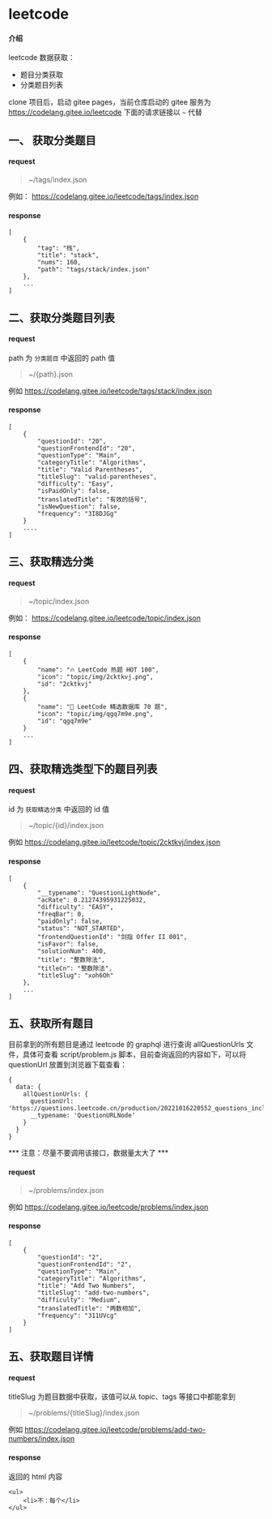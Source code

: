 # leetcode

#### 介绍
leetcode 数据获取：
- 题目分类获取
- 分类题目列表

clone 项目后，启动 gitee pages，当前仓库启动的 gitee 服务为 https://codelang.gitee.io/leetcode
下面的请求链接以 `~` 代替

## 一、 获取分类题目

#### request

> ~/tags/index.json

例如： https://codelang.gitee.io/leetcode/tags/index.json

#### response

```
[
	{
		"tag": "栈",
		"title": "stack",
		"nums": 160,
		"path": "tags/stack/index.json"
	},
	...
]
```

## 二、获取分类题目列表

#### request

path 为 `分类题目` 中返回的 path 值

> ~/{path}.json

例如 https://codelang.gitee.io/leetcode/tags/stack/index.json

#### response
```
[
	{
		"questionId": "20",
		"questionFrontendId": "20",
		"questionType": "Main",
		"categoryTitle": "Algorithms",
		"title": "Valid Parentheses",
		"titleSlug": "valid-parentheses",
		"difficulty": "Easy",
		"isPaidOnly": false,
		"translatedTitle": "有效的括号",
		"isNewQuestion": false,
		"frequency": "3I8DJGg"
	}
    ....
]
```

## 三、获取精选分类

#### request

> ~/topic/index.json

例如： https://codelang.gitee.io/leetcode/topic/index.json

#### response

```
[
    {
        "name": "🔥 LeetCode 热题 HOT 100",
        "icon": "topic/img/2cktkvj.png",
        "id": "2cktkvj"
    },
    {
        "name": "💙 LeetCode 精选数据库 70 题",
        "icon": "topic/img/qgq7m9e.png",
        "id": "qgq7m9e"
    }
    ...
]
```


## 四、获取精选类型下的题目列表



#### request

id 为 `获取精选分类` 中返回的 id 值

> ~/topic/{id}/index.json

例如 https://codelang.gitee.io/leetcode/topic/2cktkvj/index.json


#### response

```
[
	{
		"__typename": "QuestionLightNode",
		"acRate": 0.21274395931225032,
		"difficulty": "EASY",
		"freqBar": 0,
		"paidOnly": false,
		"status": "NOT_STARTED",
		"frontendQuestionId": "剑指 Offer II 001",
		"isFavor": false,
		"solutionNum": 400,
		"title": "整数除法",
		"titleCn": "整数除法",
		"titleSlug": "xoh6Oh"
	},
	...
]
```

## 五、获取所有题目

目前拿到的所有题目是通过 leetcode 的 graphql 进行查询 allQuestionUrls 文件，具体可查看 script/problem.js 脚本，目前查询返回的内容如下，可以将 questionUrl 放置到浏览器下载查看：
```
{
  data: {
    allQuestionUrls: {
      questionUrl: 'https://questions.leetcode.cn/production/20221016220552_questions_include_main_regular_user.json',
      __typename: 'QuestionURLNode'
    }
  }
}
```

*** 注意：尽量不要调用该接口，数据量太大了 ***

#### request


> ~/problems/index.json

例如 https://codelang.gitee.io/leetcode/problems/index.json

#### response

```
[
	{
		"questionId": "2",
		"questionFrontendId": "2",
		"questionType": "Main",
		"categoryTitle": "Algorithms",
		"title": "Add Two Numbers",
		"titleSlug": "add-two-numbers",
		"difficulty": "Medium",
		"translatedTitle": "两数相加",
		"frequency": "311UVcg"
	}
]

```


## 五、获取题目详情

#### request

titleSlug 为题目数据中获取，该值可以从 topic、tags 等接口中都能拿到

> ~/problems/{titleSlug}/index.json

例如 https://codelang.gitee.io/leetcode/problems/add-two-numbers/index.json

#### response

返回的 html 内容

```
<ul>
	<li>不：每个</li>
</ul>

```